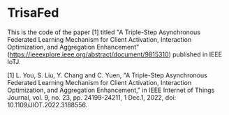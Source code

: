 # TrisaFed
This is the code of the paper [1] titled "A Triple-Step Asynchronous Federated Learning Mechanism for Client Activation, Interaction Optimization, and Aggregation Enhancement" (https://ieeexplore.ieee.org/abstract/document/9815310) published in IEEE IoTJ.

[1] L. You, S. Liu, Y. Chang and C. Yuen, "A Triple-Step Asynchronous Federated Learning Mechanism for Client Activation, Interaction Optimization, and Aggregation Enhancement," in IEEE Internet of Things Journal, vol. 9, no. 23, pp. 24199-24211, 1 Dec.1, 2022, doi: 10.1109/JIOT.2022.3188556.

